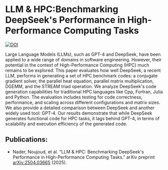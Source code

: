 #  LLM & HPC:Benchmarking DeepSeek's Performance in High-Performance Computing Tasks 
[![DOI](https://zenodo.org/badge/DOI/10.5281/zenodo.14968600.svg)](https://doi.org/10.5281/zenodo.14968600)

Large Language Models (LLMs), such as GPT-4 and DeepSeek, have been applied to a wide range of domains in software engineering. However, their potential in the context of High-Performance Computing (HPC) much remains to be explored. This paper evaluates how well DeepSeek, a recent LLM, performs in generating a set of HPC benchmark codes: a conjugate gradient solver, the parallel heat equation, parallel matrix multiplication, DGEMM, and the STREAM triad operation. We analyze DeepSeek's code generation capabilities for traditional HPC languages like Cpp, Fortran, Julia and Python. The evaluation includes testing for code correctness, performance, and scaling across different configurations and matrix sizes. We also provide a detailed comparison between DeepSeek and another widely used tool: GPT-4. Our results demonstrate that while DeepSeek generates functional code for HPC tasks, it lags behind GPT-4, in terms of scalability and execution efficiency of the generated code. 

## Publications:

* Nader, Noujoud, et al. "LLM & HPC: Benchmarking DeepSeek's Performance in High-Performance Computing Tasks." arXiv preprint [arXiv:2504.03665](https://arxiv.org/abs/2504.03665) (2025).
